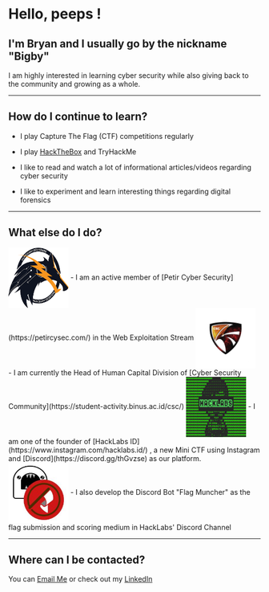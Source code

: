 # Hello, peeps !

## I'm Bryan and I usually go by the nickname "Bigby"

I am highly interested in learning cyber security while also giving back to the community and growing as a whole.

---

## How do I continue to learn?

- I play Capture The Flag (CTF) competitions regularly

- I play [HackTheBox](https://www.hackthebox.eu/home/users/profile/168660) and TryHackMe 

- I like to read and watch a lot of informational articles/videos regarding cyber security

- I like to experiment and learn interesting things regarding digital forensics

---

## What else do I do?

<img align="center" src="image/petir.jpg"  alt="petir" width="120px" height="120px">
- I am an active member of [Petir Cyber Security](https://petircysec.com/) in the Web Exploitation Stream

<img align="center" src="image/csc.jpg" alt="csc" width="120px" height="120px">
- I am currently the Head of Human Capital Division of [Cyber Security Community](https://student-activity.binus.ac.id/csc/)

<img align="center" src="image/hacklabs.jpg" alt="hacklabs" width="120px" height="120px">
- I am one of the founder of [HackLabs ID](https://www.instagram.com/hacklabs.id/) , a new Mini CTF using Instagram and [Discord](https://discord.gg/thGvzse) as our platform.

<img align="center" src="image/flagmuncher.jpg" alt="flagmuncher" width="120px" height="120px">
- I also develop the Discord Bot "Flag Muncher" as the flag submission and scoring medium in HackLabs' Discord Channel

---

## Where can I be contacted?

You can [Email Me](mailto:lee.bryanmitchell@gmail.com) or check out my [LinkedIn](https://www.linkedin.com/in/bryan-mitchell-lee-14b0871b0/)